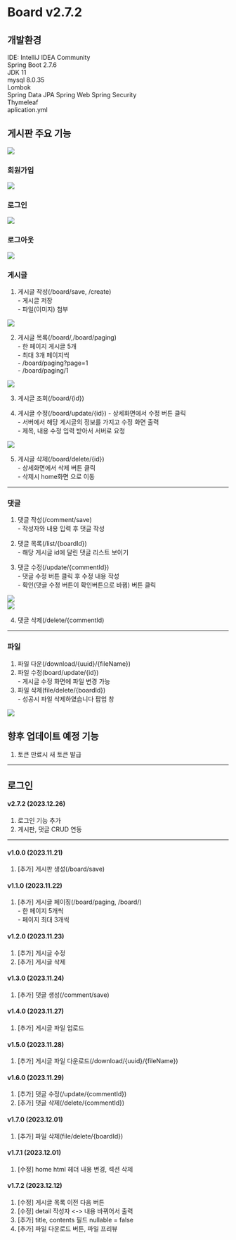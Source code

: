 # Board v2.7.2

## 개발환경
IDE: IntelliJ IDEA Community  
Spring Boot 2.7.6  
JDK 11  
mysql 8.0.35  
Lombok  
Spring Data JPA
Spring Web
Spring Security   
Thymeleaf  
aplication.yml

## 게시판 주요 기능
<div class="home_image">
<img src="./image/home.png">
</div>

### 회원가입
<div class="home_image">
<img src="./image/join.png">
</div>

### 로그인
<div class="home_image">
<img src="./image/login.png">
</div>

### 로그아웃
<div class="home_image">
<img src="./image/logout.png">
</div>

### 게시글
1. 게시글 작성(/board/save, /create)  
\- 게시글 저장  
\- 파일(이미지) 첨부
<div class="board_create_image">
<img src="./image/board_create.png">
</div>


2. 게시글 목록(/board/,/board/paging)  
\- 한 페이지 게시글 5개  
\- 최대 3개 페이지씩  
\- /board/paging?page=1  
\- /board/paging/1
<div class="paging_page_image">
<img src="./image/paging_page.png">
</div>


3. 게시글 조회(/board/{id})

4. 게시글 수정(/board/update/{id})
\- 상세화면에서 수정 버튼 클릭    
\- 서버에서 해당 게시글의 정보를 가지고 수정 화면 출력    
\- 제목, 내용 수정 입력 받아서 서버로 요청  
<div class="board_update_image">
<img src="./image/board_update.png">
</div>


5. 게시글 삭제(/board/delete/{id})  
\- 상세화면에서 삭제 버튼 클릭  
\- 삭제시 home화면 으로 이동
---

### 댓글
1. 댓글 작성(/comment/save)  
\- 작성자와 내용 입력 후 댓글 작성

2. 댓글 목록(/list/{boardId})  
\- 해당 게시글 id에 달린 댓글 리스트 보이기

3. 댓글 수정(/update/{commentId})  
\- 댓글 수정 버튼 클릭 후 수정 내용 작성  
\- 확인(댓글 수정 버튼이 확인버튼으로 바뀜) 버튼 클릭
<div class="comment_update_image">
<img src="./image/comment_update1.png">
</div>
<div class="home_image">
<img src="./image/comment_update.png">
</div>


4. 댓글 삭제(/delete/{commentId)

---
### 파일
1. 파일 다운(/download/{uuid}/{fileName})
2. 파일 수정(board/update/{id})  
\- 게시글 수정 화면에 파일 변경 가능
3. 파일 삭제(file/delete/{boardId})  
\- 성공시 파일 삭제하였습니다 팝업 창
<div class="home_image">
<img src="./image/file_delete.png">
</div>

## 향후 업데이트 예정 기능
1. 토큰 만료시 새 토큰 발급

---

## 로그인
#### v2.7.2 (2023.12.26)
1. 로그인 기능 추가
2. 게시판, 댓글 CRUD 연동

---

#### v1.0.0 (2023.11.21)
1. [추가] 게시판 생성(/board/save)

#### v1.1.0 (2023.11.22)
1. [추가] 게시글 페이징(/board/paging, /board/)  
\- 한 페이지 5개씩  
\- 페이지 최대 3개씩

#### v1.2.0 (2023.11.23)
1. [추가] 게시글 수정
2. [추가] 게시글 삭제

#### v1.3.0 (2023.11.24)
1. [추가] 댓글 생성(/comment/save)

#### v1.4.0 (2023.11.27)
1. [추가] 게시글 파일 업로드

#### v1.5.0 (2023.11.28)
1. [추가] 게시글 파일 다운로드(/download/{uuid}/{fileName})

#### v1.6.0 (2023.11.29)
1. [추가] 댓글 수정(/update/{commentId})
2. [추가] 댓글 삭제(/delete/{commentId})

#### v1.7.0 (2023.12.01)
1. [추가] 파일 삭제(file/delete/{boardId})

#### v1.7.1 (2023.12.01)
1. [수정] home html 헤더 내용 변경, 섹션 삭제

#### v1.7.2 (2023.12.12)
1. [수정] 게시글 목록 이전 다음 버튼
2. [수정] detail 작성자 <-> 내용 바뀌어서 출력
3. [추가] title, contents 필드 nullable = false
4. [추가] 파일 다운로드 버튼, 파일 프리뷰
